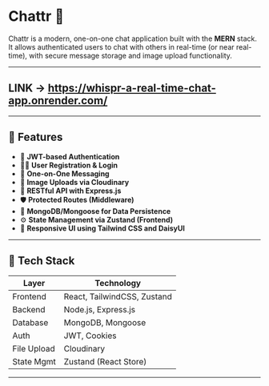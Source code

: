 # Chattr 💬

Chattr is a modern, one-on-one chat application built with the **MERN** stack. It allows authenticated users to chat with others in real-time (or near real-time), with secure message storage and image upload functionality.

---

## LINK -> https://whispr-a-real-time-chat-app.onrender.com/

---

## 🚀 Features

- 🔐 **JWT-based Authentication**
- 🧑‍💼 **User Registration & Login**
- 💬 **One-on-One Messaging**
- 📁 **Image Uploads via Cloudinary**
- 📃 **RESTful API with Express.js**
- 🛡️ **Protected Routes (Middleware)**
- 💾 **MongoDB/Mongoose for Data Persistence**
- ⚙️ **State Management via Zustand (Frontend)**
- 🎨 **Responsive UI using Tailwind CSS and DaisyUI**

---

## 🧱 Tech Stack

| Layer      | Technology                     |
|------------|--------------------------------|
| Frontend   | React, TailwindCSS, Zustand    |
| Backend    | Node.js, Express.js            |
| Database   | MongoDB, Mongoose              |
| Auth       | JWT, Cookies                   |
| File Upload| Cloudinary                     |
| State Mgmt | Zustand (React Store)          |

---


